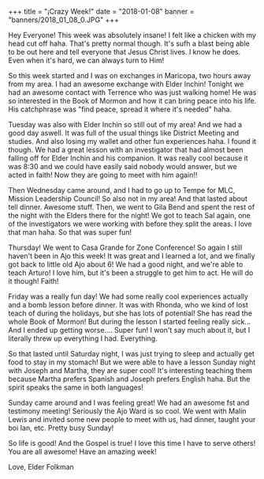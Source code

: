 +++
title = "¡Crazy Week!"
date = "2018-01-08"
banner = "banners/2018_01_08_0.JPG"
+++

Hey Everyone! This week was absolutely insane! I felt like a chicken with my head cut off haha. That's pretty normal though. It's sufh a blast being able to be out here and tell everyone that Jesus Christ lives. I know he does. Even when it's hard, we can always turn to Him!

So this week started and I was on exchanges in Maricopa, two hours away from my area. I had an awesome exchange with Elder Inchin! Tonight we had an awesome contact with Terrence who was just walking home! He was so interested in the Book of Mormon and how it can bring peace into his life. His catchphrase was "find peace, spread it where it's needed" haha.

Tuesday  was also with Elder Inchin so still out of my area! And we had a good day aswell. It was full of the usual things like District Meeting and studies. And also losing my wallet and other fun experiences haha. I found it though. We had a great lesson with an investigator that had almost been falling off for Elder Inchin and his companion. It was really cool because it was 8:30 and we could have easily said nobody would answer, but we acted in faith! Now they are going to meet with him again!!

Then Wednesday came around, and I had to go up to Tempe for MLC, Mission Leadership Council! So also not in my area! And that lasted about tell dinner. Awesome stuff. Then, we went to Gila Bend and spent the rest of the night with the Elders there for the night! We got to teach Sal again, one of the investigators we were working with before they split the areas. I love that man haha. So that was super fun!

Thursday! We went to Casa Grande for Zone Conference! So again I still haven't been in Ajo this week! It was great and I learned a lot, and we finally got back to little old Ajo about 6! We had a good night, and we're able to teach Arturo! I love him, but it's been a struggle to get him to act. He will do it though! Faith!

Friday was a really fun day! We had some really cool experiences actually and a bomb lesson before dinner. It was with Rhonda, who we kind of lost teach of during the holidays, but she has lots of potential! She has read the whole Book of Mormon! But during the lesson I started feeling really sick... And I ended up getting worse.... Super fun! I won't say much about it, but I literally threw up everything I had. Everything.

So that lasted until Saturday night, I was just trying to sleep and actually get food to stay in my stomach! But we were able to have a lesson Sunday night with Joseph and Martha, they are super cool! It's interesting teaching them because Martha prefers Spanish and Joseph prefers English haha. But the spirit speaks the same in both languages!

Sunday came around and I was feeling great! We had an awesome fst and testimony meeting! Seriously the Ajo Ward is so cool. We went with Malin Lewis and invited some new people to meet with us, had dinner, taught your boi Ian, etc. Pretty busy Sunday!

So life is good! And the Gospel is true! I love this time I have to serve others! You are all awesome! Have an amazing week!

Love,
Elder Folkman